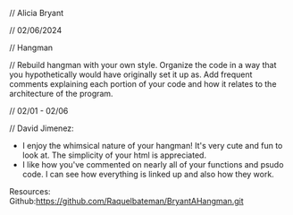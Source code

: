 // Alicia Bryant

 // 02/06/2024

 // Hangman

 // Rebuild hangman with your own style. Organize the code in a way that you hypothetically 
 would have originally set it up as. Add frequent comments explaining each portion of your code and how it relates to the architecture of the program.

 // 02/01 - 02/06

// David Jimenez: <br>
* I enjoy the whimsical nature of your hangman!  It's very cute and fun to look at.  The simplicity of your html is appreciated. <br>
* I like how you've commented on nearly all of your functions and psudo code.  I can see how everything is linked up and also how they work.



Resources: <br>
Github:https://github.com/Raquelbateman/BryantAHangman.git
